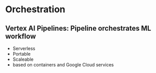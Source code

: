 # Orchestration

## Vertex AI Pipelines: Pipeline orchestrates ML workflow
- Serverless
- Portable
- Scaleable
- based on containers and Google Cloud services
